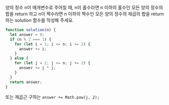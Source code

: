 양의 정수 n이 매개변수로 주어질 때, n이 홀수라면 n 이하의 홀수인 모든 양의 정수의 합을 return 하고 n이 짝수라면 n 이하의 짝수인 모든 양의 정수의 제곱의 합을 return 하는 solution 함수를 작성해 주세요.

```jsx
function solution(n) {
  let answer = 0;
  if (n % 2 === 1) {
    for (let i = 1; i <= n; i += 2) {
      answer += i;
    }
  } else {
    for (let j = 2; j <= n; j += 2) {
      answer += j * j;
    }
  }
  return answer;
}
```

또는 제곱근 구하는
`answer += Math.pow(j, 2);`
